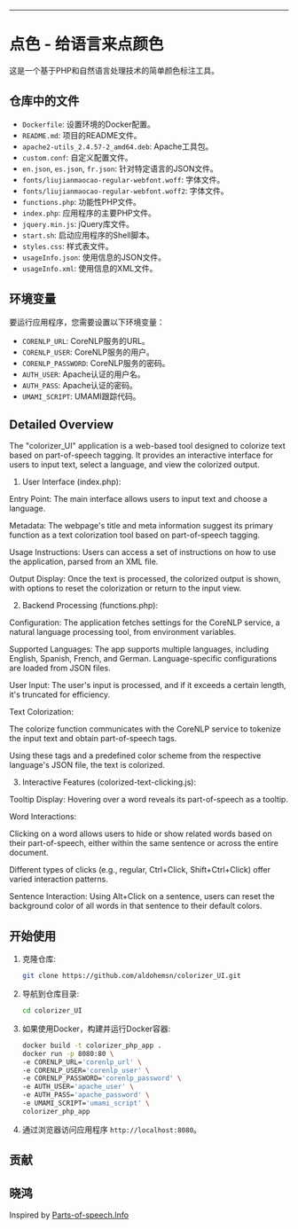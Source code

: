 * * *

点色 - 给语言来点颜色
=============

这是一个基于PHP和自然语言处理技术的简单颜色标注工具。

仓库中的文件
-----------------------

* `Dockerfile`: 设置环境的Docker配置。
* `README.md`: 项目的README文件。
* `apache2-utils_2.4.57-2_amd64.deb`: Apache工具包。
* `custom.conf`: 自定义配置文件。
* `en.json`, `es.json`, `fr.json`: 针对特定语言的JSON文件。
* `fonts/liujianmaocao-regular-webfont.woff`: 字体文件。
* `fonts/liujianmaocao-regular-webfont.woff2`: 字体文件。
* `functions.php`: 功能性PHP文件。
* `index.php`: 应用程序的主要PHP文件。
* `jquery.min.js`: jQuery库文件。
* `start.sh`: 启动应用程序的Shell脚本。
* `styles.css`: 样式表文件。
* `usageInfo.json`: 使用信息的JSON文件。
* `usageInfo.xml`: 使用信息的XML文件。

环境变量
---------------------

要运行应用程序，您需要设置以下环境变量：

* `CORENLP_URL`: CoreNLP服务的URL。
* `CORENLP_USER`: CoreNLP服务的用户。
* `CORENLP_PASSWORD`: CoreNLP服务的密码。
* `AUTH_USER`: Apache认证的用户名。
* `AUTH_PASS`: Apache认证的密码。
* `UMAMI_SCRIPT`: UMAMI跟踪代码。

Detailed Overview
---------------------

The "colorizer_UI" application is a web-based tool designed to colorize text based on part-of-speech tagging. It provides an interactive interface for users to input text, select a language, and view the colorized output.

1. User Interface (index.php):

Entry Point: The main interface allows users to input text and choose a language.

Metadata: The webpage's title and meta information suggest its primary function as a text colorization tool based on part-of-speech tagging.

Usage Instructions: Users can access a set of instructions on how to use the application, parsed from an XML file.

Output Display: Once the text is processed, the colorized output is shown, with options to reset the colorization or return to the input view.

2. Backend Processing (functions.php):

Configuration: The application fetches settings for the CoreNLP service, a natural language processing tool, from environment variables.

Supported Languages: The app supports multiple languages, including English, Spanish, French, and German. Language-specific configurations are loaded from JSON files.

User Input: The user's input is processed, and if it exceeds a certain length, it's truncated for efficiency.

Text Colorization:

The colorize function communicates with the CoreNLP service to tokenize the input text and obtain part-of-speech tags.

Using these tags and a predefined color scheme from the respective language's JSON file, the text is colorized.

3. Interactive Features (colorized-text-clicking.js):

Tooltip Display: Hovering over a word reveals its part-of-speech as a tooltip.

Word Interactions:

Clicking on a word allows users to hide or show related words based on their part-of-speech, either within the same sentence or across the entire document.

Different types of clicks (e.g., regular, Ctrl+Click, Shift+Ctrl+Click) offer varied interaction patterns.

Sentence Interaction: Using Alt+Click on a sentence, users can reset the background color of all words in that sentence to their default colors.

开始使用
---------------

1. 克隆仓库:

    ```bash
    git clone https://github.com/aldohemsn/colorizer_UI.git
    ```

2. 导航到仓库目录:

    ```bash
    cd colorizer_UI
    ```

3. 如果使用Docker，构建并运行Docker容器:

    ```bash
    docker build -t colorizer_php_app .
    docker run -p 8080:80 \
    -e CORENLP_URL='corenlp_url' \
    -e CORENLP_USER='corenlp_user' \
    -e CORENLP_PASSWORD='corenlp_password' \
    -e AUTH_USER='apache_user' \
    -e AUTH_PASS='apache_password' \
    -e UMAMI_SCRIPT='umami_script' \
    colorizer_php_app
    ```

4. 通过浏览器访问应用程序 `http://localhost:8080`。

贡献
------------

## 晓鸿

Inspired by [Parts-of-speech.Info](https://parts-of-speech.info/)
